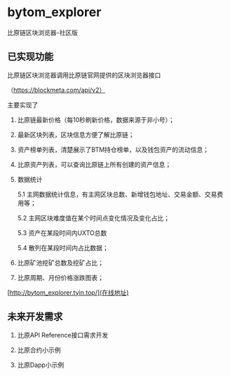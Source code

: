 # bytom_explorer

比原链区块浏览器-社区版


## 已实现功能

比原链区块浏览器调用比原链官网提供的区块浏览器接口

（https://blockmeta.com/api/v2）

主要实现了

1. 比原链最新价格（每10秒刷新价格，数据来源于非小号）；

2. 最新区块列表，区块信息方便了解比原链；

3. 资产榜单列表，清楚展示了BTM持仓榜单，以及钱包资产的流动信息；

4. 比原资产列表，可以查询比原链上所有创建的资产信息；

5. 数据统计

    5.1 主网数据统计信息，有主网区块总数、新增钱包地址、交易金额、交易费用等；

    5.2 主网区块难度值在某个时间点变化情况及变化占比；

    5.3 资产在某段时间内UXTO总数

    5.4 散列在某段时间内占比数据；

6. 比原矿池挖矿总数及挖矿占比；

7. 比原周期、月份价格涨跌图表；

[http://bytom_explorer.tyin.top/](在线地址)


## 未来开发需求

1. 比原API Reference接口需求开发

2. 比原合约小示例

3. 比原Dapp小示例
